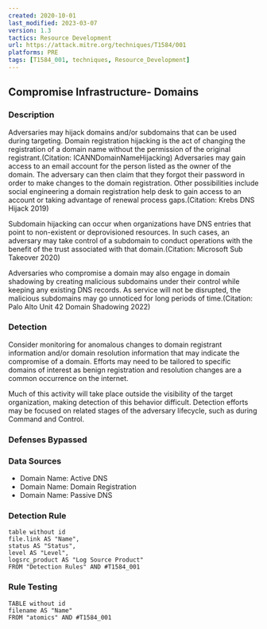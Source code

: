 ```yaml
---
created: 2020-10-01
last_modified: 2023-03-07
version: 1.3
tactics: Resource Development
url: https://attack.mitre.org/techniques/T1584/001
platforms: PRE
tags: [T1584_001, techniques, Resource_Development]
---
```


## Compromise Infrastructure- Domains

### Description

Adversaries may hijack domains and/or subdomains that can be used during targeting. Domain registration hijacking is the act of changing the registration of a domain name without the permission of the original registrant.(Citation: ICANNDomainNameHijacking) Adversaries may gain access to an email account for the person listed as the owner of the domain. The adversary can then claim that they forgot their password in order to make changes to the domain registration. Other possibilities include social engineering a domain registration help desk to gain access to an account or taking advantage of renewal process gaps.(Citation: Krebs DNS Hijack 2019)

Subdomain hijacking can occur when organizations have DNS entries that point to non-existent or deprovisioned resources. In such cases, an adversary may take control of a subdomain to conduct operations with the benefit of the trust associated with that domain.(Citation: Microsoft Sub Takeover 2020)

Adversaries who compromise a domain may also engage in domain shadowing by creating malicious subdomains under their control while keeping any existing DNS records. As service will not be disrupted, the malicious subdomains may go unnoticed for long periods of time.(Citation: Palo Alto Unit 42 Domain Shadowing 2022)

### Detection

Consider monitoring for anomalous changes to domain registrant information and/or domain resolution information that may indicate the compromise of a domain. Efforts may need to be tailored to specific domains of interest as benign registration and resolution changes are a common occurrence on the internet.

Much of this activity will take place outside the visibility of the target organization, making detection of this behavior difficult. Detection efforts may be focused on related stages of the adversary lifecycle, such as during Command and Control.

### Defenses Bypassed



### Data Sources

  - Domain Name: Active DNS
  -  Domain Name: Domain Registration
  -  Domain Name: Passive DNS
### Detection Rule

```dataview
table without id
file.link AS "Name",
status AS "Status",
level AS "Level",
logsrc_product AS "Log Source Product"
FROM "Detection Rules" AND #T1584_001
```

### Rule Testing

```dataview
TABLE without id
filename AS "Name"
FROM "atomics" AND #T1584_001
```
